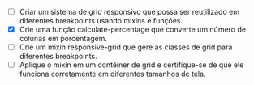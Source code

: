 - [ ] Criar um sistema de grid responsivo que possa ser reutilizado em diferentes breakpoints usando mixins e funções.
- [X] Crie uma função calculate-percentage que converte um número de colunas em porcentagem.
- [ ] Crie um mixin responsive-grid que gere as classes de grid para diferentes breakpoints.
- [ ] Aplique o mixin em um contêiner de grid e certifique-se de que ele funciona corretamente em diferentes tamanhos de tela.
